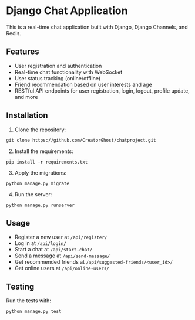  

# Django Chat Application

This is a real-time chat application built with Django, Django Channels, and Redis.

## Features

- User registration and authentication
- Real-time chat functionality with WebSocket
- User status tracking (online/offline)
- Friend recommendation based on user interests and age
- RESTful API endpoints for user registration, login, logout, profile update, and more

## Installation

1. Clone the repository:
```
git clone https://github.com/CreatorGhost/chatproject.git
```
2. Install the requirements:
```
pip install -r requirements.txt
```
3. Apply the migrations:
```
python manage.py migrate
```
4. Run the server:
```
python manage.py runserver
```

## Usage

- Register a new user at `/api/register/`
- Log in at `/api/login/`
- Start a chat at `/api/start-chat/`
- Send a message at `/api/send-message/`
- Get recommended friends at `/api/suggested-friends/<user_id>/`
- Get online users at `/api/online-users/`

## Testing

Run the tests with:
```
python manage.py test
```